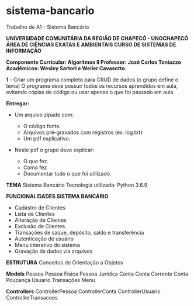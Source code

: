 # sistema-bancario
Trabalho de A1 - Sistema Bancário

**UNIVERSIDADE COMUNITÁRIA DA REGIÃO DE CHAPECÓ - UNOCHAPECÓ
ÁREA DE CIÊNCIAS EXATAS E AMBIENTAIS
CURSO DE SISTEMAS DE INFORMAÇÃO**

**Componente Curricular: Algoritmos II
Professor: Jozé Carlos Toniazzo
Acadêmicos: Wesley Sartori e  Weiler Cavasotto.**

**1** - Criar um programa completo para CRUD de dados (o grupo define o tema) 
O programa deve possuir todos os recursos aprendidos em aula, 
evitando cópias de código ou usar apenas o que foi passado em aula.

**Entregar:**
 - Um arquivo zipado com:
	- O código fonte.
	- Arquivos pré-gravados com registros (ex: log.txt)
	- Um pdf explicativo. 

 - Neste pdf o grupo deve explicar: 
 	- O que fez.
	- Como fez
	- Documentar tudo o que foi utilizado.

**TEMA**
Sistema Bancário
Tecnologia utilizada: Python 3.6.9

**FUNCIONALIDADES SISTEMA BANCÁRIO**

- Cadastro de Clientes
- Lista de Clientes
- Alteração de Clientes
- Exclusão de Clientes
- Transações de saque, depósito, saldo e transferência
- Autenticação de usuário
- Menu interativo do sistema
- Gravação de dados via arquivos


**ESTRUTURA**
Conceitos de Orientação a Objetos

**Models**
Pessoa
Pessoa Física
Pessoa Jurídica
Conta
Conta Corrente
Conta Poupança
Usuario
Transações
Menu

**Controllers**
ControllerPessoa
ControllerConta
ControllerUsuario
ControllerTransacoes

